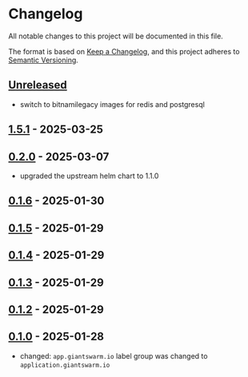 # Changelog

All notable changes to this project will be documented in this file.

The format is based on [Keep a Changelog](https://keepachangelog.com/en/1.0.0/),
and this project adheres to [Semantic Versioning](https://semver.org/spec/v2.0.0.html).

## [Unreleased]

- switch to bitnamilegacy images for redis and postgresql

## [1.5.1] - 2025-03-25

## [0.2.0] - 2025-03-07

- upgraded the upstream helm chart to 1.1.0

## [0.1.6] - 2025-01-30

## [0.1.5] - 2025-01-29

## [0.1.4] - 2025-01-29

## [0.1.3] - 2025-01-29

## [0.1.2] - 2025-01-29

## [0.1.0] - 2025-01-28

- changed: `app.giantswarm.io` label group was changed to `application.giantswarm.io`

[Unreleased]: https://github.com/giantswarm/n8n-app/compare/v1.5.1...HEAD
[1.5.1]: https://github.com/giantswarm/n8n-app/compare/v0.2.0...v1.5.1
[0.2.0]: https://github.com/giantswarm/n8n-app/compare/v0.1.6...v0.2.0
[0.1.6]: https://github.com/giantswarm/n8n-app/compare/v0.1.5...v0.1.6
[0.1.5]: https://github.com/giantswarm/n8n-app/compare/v0.1.4...v0.1.5
[0.1.4]: https://github.com/giantswarm/n8n-app/compare/v0.1.3...v0.1.4
[0.1.3]: https://github.com/giantswarm/n8n-app/compare/v0.1.2...v0.1.3
[0.1.2]: https://github.com/giantswarm/n8n-app/compare/v0.1.0...v0.1.2
[0.1.0]: https://github.com/giantswarm/n8n-app/releases/tag/v0.1.0
